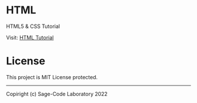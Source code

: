 # HTML

HTML5 & CSS Tutorial

Visit: [HTML Tutorial](https://sagecode.net/html/)

# License

This project is MIT License protected.

---

Copiright (c) Sage-Code Laboratory 2022
